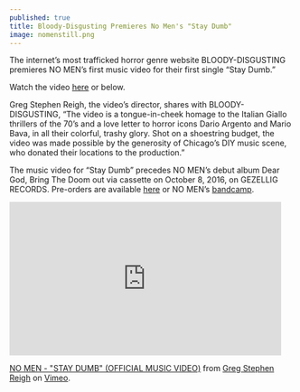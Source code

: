 ```yaml
---
published: true
title: Bloody-Disgusting Premieres No Men's "Stay Dumb"
image: nomenstill.png
---
```

The internet’s most trafficked horror genre website BLOODY-DISGUSTING premieres NO MEN’s first music video for their first single “Stay Dumb.”  

Watch the video [here](http://bloody-disgusting.com/music/3404993/no-men-embrace-giallo-murder-stay-dumb-video-exclusive/ ) or below.

Greg Stephen Reigh, the video’s director, shares with BLOODY-DISGUSTING, “The video is a tongue-in-cheek homage to the Italian Giallo thrillers of the 70’s and a love letter to horror icons Dario Argento and Mario Bava, in all their colorful, trashy glory. Shot on a shoestring budget, the video was made possible by the generosity of Chicago’s DIY music scene, who donated their locations to the production.”

The music video for “Stay Dumb” precedes NO MEN’s debut album Dear God, Bring The Doom out via cassette on October 8, 2016, on GEZELLIG RECORDS. Pre-orders are available [here](http://gezelligrecords.com/releases/dear-god-bring-the-doom) or NO MEN’s [bandcamp](http://no-men.bandcamp.com).

<iframe src="https://player.vimeo.com/video/179837928" width="481" height="272" frameborder="0" webkitallowfullscreen mozallowfullscreen allowfullscreen></iframe>
<p><a href="https://vimeo.com/179837928">NO MEN - &quot;STAY DUMB&quot; (OFFICIAL MUSIC VIDEO)</a> from <a href="https://vimeo.com/gregreigh">Greg Stephen Reigh</a> on <a href="https://vimeo.com">Vimeo</a>.</p>
